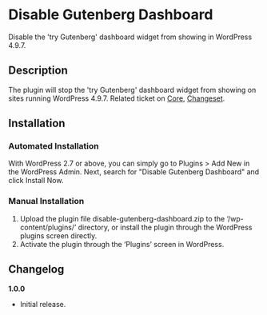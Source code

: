 # Disable Gutenberg Dashboard
Disable the 'try Gutenberg' dashboard widget from showing in WordPress 4.9.7.

## Description

The plugin will stop the 'try Gutenberg' dashboard widget from showing on sites running WordPress 4.9.7. Related ticket on [Core](https://core.trac.wordpress.org/ticket/41316), [Changeset](https://core.trac.wordpress.org/changeset/42869).

## Installation


### Automated Installation

With WordPress 2.7 or above, you can simply go to Plugins > Add New in the WordPress Admin. Next, search for "Disable Gutenberg Dashboard" and click Install Now. 

### Manual Installation

1. Upload the plugin file disable-gutenberg-dashboard.zip to the ‘/wp-content/plugins/’ directory, or install the plugin through the WordPress plugins screen directly.
2. Activate the plugin through the ‘Plugins’ screen in WordPress.

## Changelog

**1.0.0**
* Initial release.
